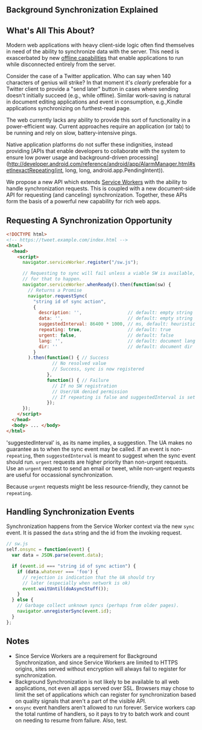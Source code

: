 <h2>Background Synchronization Explained</h2>

## What's All This About?

Modern web applications with heavy client-side logic often find themselves in need of the ability to synchronize data with the server. This need is exascerbated by new [offline capabilities](https://github.com/slightlyoff/ServiceWorker) that enable applications to run while disconnected entirely from the server.

Consider the case of a Twitter application. Who can say when 140 characters of genius will strike? In that moment it's _clearly_ preferable for a Twitter client to provide a "send later" button in cases where sending doesn't initially succeed (e.g., while offline). Similar work-saving is natural in document editing applications and event in consumption, e.g.,Kindle applications synchronizing on furthest-read page.

The web currently lacks any ability to provide this sort of functionality in a power-efficient way. Current approaches require an application (or tab) to be running and rely on slow, battery-intensive pings.

Native application platforms do not suffer these indignities, instead providing [APIs that enable developers to collaborate with the system to ensure low power usage and background-driven processing](http://developer.android.com/reference/android/app/AlarmManager.html#setInexactRepeating(int, long, long, android.app.PendingIntent)).

We propose a new API which extends [Service Workers](https://github.com/slightlyoff/ServiceWorker) with the ability to handle synchronization requests. This is coupled with a new document-side API for requesting (and canceling) synchronization. Together, these APIs form the basis of a powerful new capability for rich web apps.

## Requesting A Synchronization Opportunity

```html
<!DOCTYPE html>
<!-- https://tweet.example.com/index.html -->
<html>
  <head>
    <script>
      navigator.serviceWorker.register("/sw.js");

      // Requesting to sync will fail unless a viable SW is available, so wait
      // for that to happen.
      navigator.serviceWorker.whenReady().then(function(sw) {
        // Returns a Promise
        navigator.requestSync(
          "string id of sync action",
          {
            description: '',                 // default: empty string
            data: '',                        // default: empty string
            suggestedInterval: 86400 * 1000, // ms, default: heuristic
            repeating: true,                 // default: true
            urgent: false,                   // default: false
            lang: '',                        // default: document lang
            dir: ''                          // default: document dir
          }
        ).then(function() { // Success
                 // No resolved value
                 // Success, sync is now registered
               },
               function() { // Failure
                 // If no SW registration
                 // User/UA denied permission
                 // If repeating is false and suggestedInterval is set
               });
      });
    </script>
  </head>
  <body> ... </body>
</html>
```

'suggestedInterval' is, as its name implies, a suggestion. The UA makes no guarantee as to when the sync event may be called.  If an event is non-`repeating`, then `suggestedInterval` is meant to suggest when the sync event should run.  `urgent` requests are higher priority than non-urgent requests.  Use an `urgent` request to send an email or tweet, while non-urgent requests are useful for occassional synchronization.

Because `urgent` requests might be less resource-friendly, they cannot be `repeating`.

## Handling Synchronization Events

Synchronization happens from the Service Worker context via the new `sync` event. It is passed the `data` string and the id from the invoking request.

```js
// sw.js
self.onsync = function(event) {
  var data = JSON.parse(event.data);

  if (event.id === "string id of sync action") {
    if (data.whatever === 'foo') {
      // rejection is indication that the UA should try
      // later (especially when network is ok)
      event.waitUntil(doAsyncStuff());
    }
  } else {
    // Garbage collect unknown syncs (perhaps from older pages).
    navigator.unregisterSync(event.id);
  }
};
```

## Notes

  * Since Service Workers are a requirement for Background Synchronization, and since Service Workers are limited to HTTPS origins, sites served without encryption will always fail to register for synchronization.
  * Background Synchronization is not likely to be available to all web applications, not even all apps served over SSL. Browsers may chose to limit the set of applications which can register for synchronization based on quality signals that aren't a part of the visible API.
  * `onsync` event handlers aren't allowed to run forever. Service workers cap the total runtime of handlers, so it pays to try to batch work and count on needing to resume from failure. Also, test.
